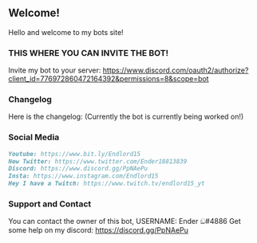 ## Welcome!
Hello and welcome to my bots site!

### THIS WHERE YOU CAN INVITE THE BOT!

Invite my bot to your server: 
https://www.discord.com/oauth2/authorize?client_id=776972860472164392&permissions=8&scope=bot

### Changelog

Here is the changelog: (Currently the bot is currently being worked on!)

### Social Media
```markdown
Youtube: https://www.bit.ly/Endlord15
New Twitter: https://www.twitter.com/Ender18813839
Discord: https://www.discord.gg/PpNAePu
Insta: https://www.instagram.com/Endlord15
Hey I have a Twitch: https://www.twitch.tv/endlord15_yt
```
### Support and Contact

You can contact the owner of this bot, USERNAME: Ender ඞ#4886
Get some help on my discord: https://discord.gg/PpNAePu
